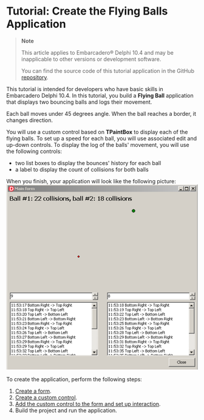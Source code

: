 # Tutorial: Create the Flying Balls Application

>**Note**
>
>This article applies to Embarcadero® Delphi 10.4 and may be inapplicable to other versions or development software.
>
>You can find the source code of this tutorial application in the GitHub [repository](https://github.com/Sir-Derryk/PSWorkSearch/tree/main/DevSoft/Test%20task/Delphi%20project).

This tutorial is intended for developers who have basic skills in Embarcadero Delphi 10.4. In this tutorial, you build a **Flying Ball** application that displays two bouncing balls and logs their movement.

Each ball moves under 45 degrees angle. When the ball reaches a border, it changes direction.

You will use a custom control based on **TPaintBox** to display each of the flying balls. To set up a speed for each ball, you will use associated edit and up-down controls. To display the log of the balls' movement, you will use the following controls:

* two list boxes to display the bounces' history for each ball
* a label to display the count of collisions for both balls

When you finish, your application will look like the following picture:  
![Main form](Images/MainForm.PNG)

To create the application, perform the following steps:

1. [Create a form](Steps\Step1CreateForm.md).
2. [Create a custom control](Steps\Step2CreateCustomControl.md).
3. [Add the custom control to the form and set up interaction](Step3AddCCToFormAndSetUpInteraction.md).
4. Build the project and run the application.

